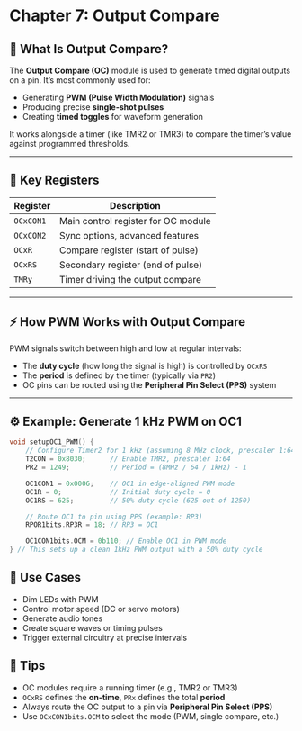 # Chapter 7: Output Compare

## 🎯 What Is Output Compare?

The **Output Compare (OC)** module is used to generate timed digital outputs on a pin. It’s most commonly used for:

- Generating **PWM (Pulse Width Modulation)** signals  
- Producing precise **single-shot pulses**  
- Creating **timed toggles** for waveform generation  

It works alongside a timer (like TMR2 or TMR3) to compare the timer’s value against programmed thresholds.

---

## 🧰 Key Registers

| Register        | Description                            |
|-----------------|----------------------------------------|
| `OCxCON1`       | Main control register for OC module  
| `OCxCON2`       | Sync options, advanced features  
| `OCxR`          | Compare register (start of pulse)  
| `OCxRS`         | Secondary register (end of pulse)  
| `TMRy`          | Timer driving the output compare  

---

## ⚡ How PWM Works with Output Compare

PWM signals switch between high and low at regular intervals:

- The **duty cycle** (how long the signal is high) is controlled by `OCxRS`
- The **period** is defined by the timer (typically via `PR2`)
- OC pins can be routed using the **Peripheral Pin Select (PPS)** system

---

## ⚙️ Example: Generate 1 kHz PWM on OC1

```c
void setupOC1_PWM() {
    // Configure Timer2 for 1 kHz (assuming 8 MHz clock, prescaler 1:64)
    T2CON = 0x8030;      // Enable TMR2, prescaler 1:64
    PR2 = 1249;          // Period = (8MHz / 64 / 1kHz) - 1

    OC1CON1 = 0x0006;    // OC1 in edge-aligned PWM mode
    OC1R = 0;            // Initial duty cycle = 0
    OC1RS = 625;         // 50% duty cycle (625 out of 1250)

    // Route OC1 to pin using PPS (example: RP3)
    RPOR1bits.RP3R = 18; // RP3 = OC1

    OC1CON1bits.OCM = 0b110; // Enable OC1 in PWM mode
} // This sets up a clean 1kHz PWM output with a 50% duty cycle
```
## 🧠 Use Cases

- Dim LEDs with PWM  
- Control motor speed (DC or servo motors)  
- Generate audio tones  
- Create square waves or timing pulses  
- Trigger external circuitry at precise intervals  

## 🧩 Tips

- OC modules require a running timer (e.g., TMR2 or TMR3)  
- `OCxRS` defines the **on-time**, `PRx` defines the total **period**  
- Always route the OC output to a pin via **Peripheral Pin Select (PPS)**  
- Use `OCxCON1bits.OCM` to select the mode (PWM, single compare, etc.)  
